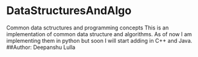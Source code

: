 # DataStructuresAndAlgo

Common data sctructures and programming concepts
This is an implementation of common data structure and algorithms. As of now I am implementing them in python but soon I will start adding in C++ and Java.
##Author: Deepanshu Lulla
